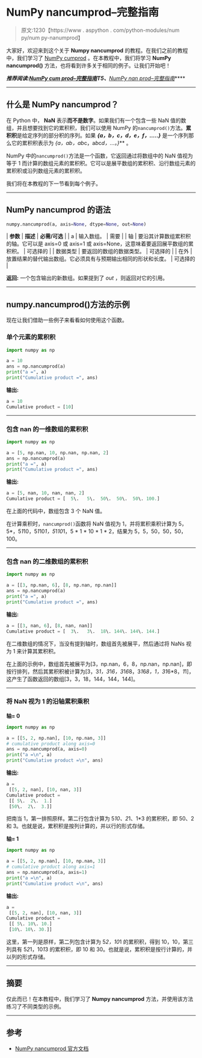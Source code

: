 # NumPy nancumprod–完整指南

> 原文:1230【https://www . aspython . com/python-modules/num py/num py-nanumprod】

大家好，欢迎来到这个关于 **Numpy nancumprod** 的教程。在我们之前的教程中，我们学习了 [NumPy cumprod](https://www.askpython.com/python-modules/numpy/numpy-cumprod) 。在本教程中，我们将学习 **NumPy nancumprod()** 方法，也将看到许多关于相同的例子。让我们开始吧！

***推荐阅读:[NumPy cum prod–完整指南](https://www.askpython.com/python-modules/numpy/numpy-cumprod)*T5、***[NumPy nan prod–完整指南](https://www.askpython.com/python-modules/numpy/numpy-nanprod)*****

* * *

## 什么是 NumPy nancumprod？

在 Python 中， **NaN** 表示**而不是数字**。如果我们有一个包含一些 NaN 值的数组，并且想要找到它的累积积，我们可以使用 NumPy 的`nancumprod()`方法。**累积积**是给定序列的部分积的序列。如果 ***{a，b，c，d，e，f，…..}*** 是一个序列那么它的累积积表示为 ***{a，a*b，a*b*c，a*b*c*d，…。}*** 。

NumPy 中的`nancumprod()`方法是一个函数，它返回通过将数组中的 NaN 值视为等于 1 而计算的数组元素的累积积。它可以是展平数组的累积积、沿行数组元素的累积积或沿列数组元素的累积积。

我们将在本教程的下一节看到每个例子。

* * *

## NumPy nancumprod 的语法

```py
numpy.nancumprod(a, axis=None, dtype=None, out=None)

```

| **参数** | **描述** | **必需/可选** |
| a | 输入数组。 | 需要 |
| 轴 | 要沿其计算数组累积积的轴。它可以是 axis=0 或 axis=1 或 axis=None，这意味着要返回展平数组的累积积。 | 可选择的 |
| 数据类型 | 要返回的数组的数据类型。 | 可选择的 |
| 在外 | 放置结果的替代输出数组。它必须具有与预期输出相同的形状和长度。 | 可选择的 |

**返回:**
一个包含输出的新数组。如果提到了 *out* ，则返回对它的引用。

* * *

## numpy.nancumprod()方法的示例

现在让我们借助一些例子来看看如何使用这个函数。

### 单个元素的累积积

```py
import numpy as np

a = 10
ans = np.nancumprod(a)
print("a =", a)
print("Cumulative product =", ans)

```

**输出:**

```py
a = 10
Cumulative product = [10]

```

* * *

### 包含 nan 的一维数组的累积积

```py
import numpy as np

a = [5, np.nan, 10, np.nan, np.nan, 2]
ans = np.nancumprod(a)
print("a =", a)
print("Cumulative product =", ans)

```

**输出:**

```py
a = [5, nan, 10, nan, nan, 2]
Cumulative product = [  5\.   5\.  50\.  50\.  50\. 100.]

```

在上面的代码中，数组包含 3 个 NaN 值。

在计算乘积时，`nancumprod()`函数将 NaN 值视为 1，并将累积乘积计算为 5，5*，5*1*10，5*1*10*1，5*1*10*1，5 * 1 * 10 * 1 * 2，结果为 5，5，50，50，50，100。

* * *

### 包含 nan 的二维数组的累积积

```py
import numpy as np

a = [[3, np.nan, 6], [8, np.nan, np.nan]]
ans = np.nancumprod(a)
print("a =", a)
print("Cumulative product =", ans)

```

**输出:**

```py
a = [[3, nan, 6], [8, nan, nan]]
Cumulative product = [  3\.   3\.  18\. 144\. 144\. 144.]

```

在二维数组的情况下，当没有提到轴时，数组首先被展平，然后通过将 NaNs 视为 1 来计算其累积积。

在上面的示例中，数组首先被展平为[3，np.nan，6，8，np.nan，np.nan]，即按行排列，然后其累积积被计算为[3，3*1，3*1*6，3*1*6*8，3*1*6*8，*1，3*1*6*8，*1*1]，这产生了函数返回的数组[3，3，18，144，144，144]。

* * *

### 将 NaN 视为 1 的沿轴累积乘积

**轴= 0**

```py
import numpy as np

a = [[5, 2, np.nan], [10, np.nan, 3]]
# cumulative product along axis=0
ans = np.nancumprod(a, axis=0)
print("a =\n", a)
print("Cumulative product =\n", ans)

```

**输出:**

```py
a =
 [[5, 2, nan], [10, nan, 3]]
Cumulative product =
 [[ 5\.  2\.  1.]
 [50\.  2\.  3.]]

```

把南当 1，第一排照原样。第二行包含计算为 5*10、2*1、1*3 的累积积，即 50、2 和 3。也就是说，累积积是按列计算的，并以行的形式存储。

**轴= 1**

```py
import numpy as np

a = [[5, 2, np.nan], [10, np.nan, 3]]
# cumulative product along axis=1
ans = np.nancumprod(a, axis=1)
print("a =\n", a)
print("Cumulative product =\n", ans)

```

**输出:**

```py
a =
 [[5, 2, nan], [10, nan, 3]]
Cumulative product =
 [[ 5\. 10\. 10.]
 [10\. 10\. 30.]]

```

这里，第一列是原样，第二列包含计算为 5*2，10*1 的累积积，得到 10，10，第三列具有 5*2*1，10*1*3 的累积积，即 10 和 30。也就是说，累积积是按行计算的，并以列的形式存储。

* * *

## 摘要

仅此而已！在本教程中，我们学习了 **Numpy nancumprod** 方法，并使用该方法练习了不同类型的示例。

* * *

## 参考

*   [NumPy nancumprod 官方文档](https://numpy.org/doc/stable/reference/generated/numpy.nancumprod.html)